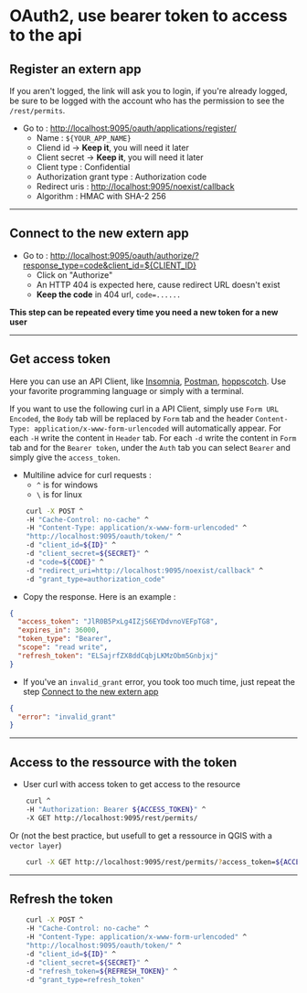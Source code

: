 # OAuth2, use bearer token to access to the api

## Register an extern app

If you aren't logged, the link will ask you to login, if you're already logged, be sure to be logged with the account who has the permission to see the `/rest/permits`.

- Go to : <http://localhost:9095/oauth/applications/register/>
  - Name : `${YOUR_APP_NAME}`
  - Cliend id -> **Keep it**, you will need it later
  - Client secret -> **Keep it**, you will need it later
  - Client type : Confidential
  - Authorization grant type : Authorization code
  - Redirect uris : <http://localhost:9095/noexist/callback>
  - Algorithm : HMAC with SHA-2 256

---

## Connect to the new extern app

- Go to : <http://localhost:9095/oauth/authorize/?response_type=code&client_id=${CLIENT_ID}>
  - Click on "Authorize"
  - An HTTP 404 is expected here, cause redirect URL doesn't exist
  - **Keep the code** in 404 url, `code=......`

**This step can be repeated every time you need a new token for a new user**

---

## Get access token

Here you can use an API Client, like [Insomnia](https://insomnia.rest/), [Postman](https://www.postman.com/), [hoppscotch](https://hoppscotch.io/). Use your favorite programming language or simply with a terminal.

If you want to use the following curl in a API Client, simply use `Form URL Encoded`, the `Body` tab will be replaced by `Form` tab and the header `Content-Type: application/x-www-form-urlencoded` will automatically appear. For each `-H` write the content in `Header` tab. For each `-d` write the content in `Form` tab and for the `Bearer token`, under the `Auth` tab you can select `Bearer` and simply give the `access_token`.

- Multiline advice for curl requests :
  - `^` is for windows
  - `\` is for linux

```bash
    curl -X POST ^
    -H "Cache-Control: no-cache" ^
    -H "Content-Type: application/x-www-form-urlencoded" ^
    "http://localhost:9095/oauth/token/" ^
    -d "client_id=${ID}" ^
    -d "client_secret=${SECRET}" ^
    -d "code=${CODE}" ^
    -d "redirect_uri=http://localhost:9095/noexist/callback" ^
    -d "grant_type=authorization_code"
```

- Copy the response. Here is an example :

```json
{
  "access_token": "JlR0B5PxLg4IZjS6EYDdvnoVEFpTG8",
  "expires_in": 36000,
  "token_type": "Bearer",
  "scope": "read write",
  "refresh_token": "ELSajrfZX8ddCqbjLKMzObm5Gnbjxj"
}
```

- If you've an `invalid_grant` error, you took too much time, just repeat the step [Connect to the new extern app](#Connect-to-the-new-extern-app)

```json
{
  "error": "invalid_grant"
}
```


---

## Access to the ressource with the token

- User curl with access token to get access to the resource

```bash
    curl ^
    -H "Authorization: Bearer ${ACCESS_TOKEN}" ^
    -X GET http://localhost:9095/rest/permits/
```

Or (not the best practice, but usefull to get a ressource in QGIS with a `vector layer`)

```bash
    curl -X GET http://localhost:9095/rest/permits/?access_token=${ACCESS_TOKEN}
```

---

## Refresh the token

```bash
    curl -X POST ^
    -H "Cache-Control: no-cache" ^
    -H "Content-Type: application/x-www-form-urlencoded" ^
    "http://localhost:9095/oauth/token/" ^
    -d "client_id=${ID}" ^
    -d "client_secret=${SECRET}" ^
    -d "refresh_token=${REFRESH_TOKEN}" ^
    -d "grant_type=refresh_token"
```
